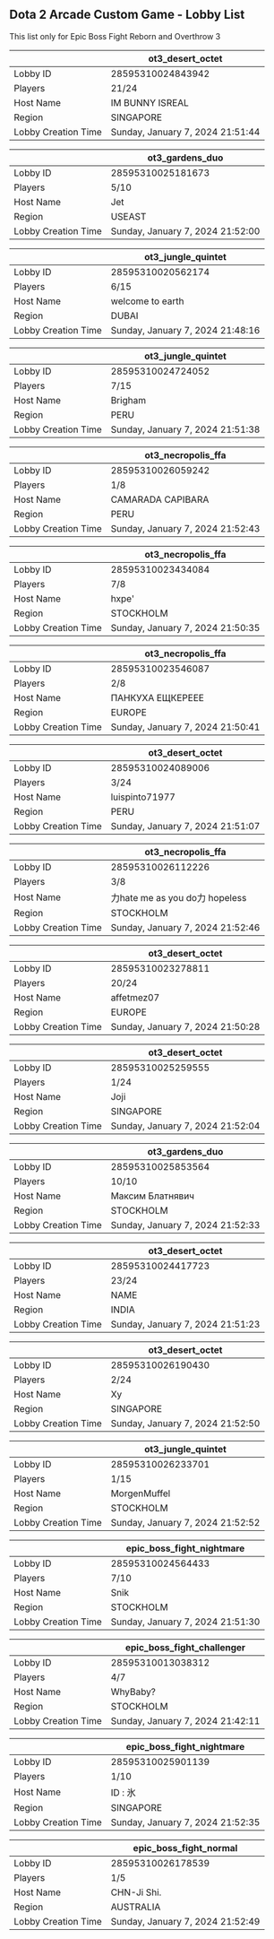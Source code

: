 ## Dota 2 Arcade Custom Game - Lobby List

This list only for Epic Boss Fight Reborn and Overthrow 3

|  | ot3_desert_octet |
| ------ | ------ |
| Lobby ID | 28595310024843942 |
| Players | 21/24 |
| Host Name | IM BUNNY ISREAL |
| Region | SINGAPORE |
| Lobby Creation Time | Sunday, January 7, 2024 21:51:44 |


|  | ot3_gardens_duo |
| ------ | ------ |
| Lobby ID | 28595310025181673 |
| Players | 5/10 |
| Host Name | Jet |
| Region | USEAST |
| Lobby Creation Time | Sunday, January 7, 2024 21:52:00 |


|  | ot3_jungle_quintet |
| ------ | ------ |
| Lobby ID | 28595310020562174 |
| Players | 6/15 |
| Host Name | welcome to earth |
| Region | DUBAI |
| Lobby Creation Time | Sunday, January 7, 2024 21:48:16 |


|  | ot3_jungle_quintet |
| ------ | ------ |
| Lobby ID | 28595310024724052 |
| Players | 7/15 |
| Host Name | Brigham |
| Region | PERU |
| Lobby Creation Time | Sunday, January 7, 2024 21:51:38 |


|  | ot3_necropolis_ffa |
| ------ | ------ |
| Lobby ID | 28595310026059242 |
| Players | 1/8 |
| Host Name | CAMARADA CAPIBARA |
| Region | PERU |
| Lobby Creation Time | Sunday, January 7, 2024 21:52:43 |


|  | ot3_necropolis_ffa |
| ------ | ------ |
| Lobby ID | 28595310023434084 |
| Players | 7/8 |
| Host Name | hxpe' |
| Region | STOCKHOLM |
| Lobby Creation Time | Sunday, January 7, 2024 21:50:35 |


|  | ot3_necropolis_ffa |
| ------ | ------ |
| Lobby ID | 28595310023546087 |
| Players | 2/8 |
| Host Name | ПАНКУХА ЕЩКЕРЕЕЕ |
| Region | EUROPE |
| Lobby Creation Time | Sunday, January 7, 2024 21:50:41 |


|  | ot3_desert_octet |
| ------ | ------ |
| Lobby ID | 28595310024089006 |
| Players | 3/24 |
| Host Name | luispinto71977 |
| Region | PERU |
| Lobby Creation Time | Sunday, January 7, 2024 21:51:07 |


|  | ot3_necropolis_ffa |
| ------ | ------ |
| Lobby ID | 28595310026112226 |
| Players | 3/8 |
| Host Name | 力hate me as you do力 hopeless |
| Region | STOCKHOLM |
| Lobby Creation Time | Sunday, January 7, 2024 21:52:46 |


|  | ot3_desert_octet |
| ------ | ------ |
| Lobby ID | 28595310023278811 |
| Players | 20/24 |
| Host Name | affetmez07 |
| Region | EUROPE |
| Lobby Creation Time | Sunday, January 7, 2024 21:50:28 |


|  | ot3_desert_octet |
| ------ | ------ |
| Lobby ID | 28595310025259555 |
| Players | 1/24 |
| Host Name | Joji |
| Region | SINGAPORE |
| Lobby Creation Time | Sunday, January 7, 2024 21:52:04 |


|  | ot3_gardens_duo |
| ------ | ------ |
| Lobby ID | 28595310025853564 |
| Players | 10/10 |
| Host Name | Максим Блатнявич |
| Region | STOCKHOLM |
| Lobby Creation Time | Sunday, January 7, 2024 21:52:33 |


|  | ot3_desert_octet |
| ------ | ------ |
| Lobby ID | 28595310024417723 |
| Players | 23/24 |
| Host Name | NAME |
| Region | INDIA |
| Lobby Creation Time | Sunday, January 7, 2024 21:51:23 |


|  | ot3_desert_octet |
| ------ | ------ |
| Lobby ID | 28595310026190430 |
| Players | 2/24 |
| Host Name | Xy |
| Region | SINGAPORE |
| Lobby Creation Time | Sunday, January 7, 2024 21:52:50 |


|  | ot3_jungle_quintet |
| ------ | ------ |
| Lobby ID | 28595310026233701 |
| Players | 1/15 |
| Host Name | MorgenMuffel |
| Region | STOCKHOLM |
| Lobby Creation Time | Sunday, January 7, 2024 21:52:52 |


|  | epic_boss_fight_nightmare |
| ------ | ------ |
| Lobby ID | 28595310024564433 |
| Players | 7/10 |
| Host Name | Snik |
| Region | STOCKHOLM |
| Lobby Creation Time | Sunday, January 7, 2024 21:51:30 |


|  | epic_boss_fight_challenger |
| ------ | ------ |
| Lobby ID | 28595310013038312 |
| Players | 4/7 |
| Host Name | WhyBaby? |
| Region | STOCKHOLM |
| Lobby Creation Time | Sunday, January 7, 2024 21:42:11 |


|  | epic_boss_fight_nightmare |
| ------ | ------ |
| Lobby ID | 28595310025901139 |
| Players | 1/10 |
| Host Name | ID : 氷 |
| Region | SINGAPORE |
| Lobby Creation Time | Sunday, January 7, 2024 21:52:35 |


|  | epic_boss_fight_normal |
| ------ | ------ |
| Lobby ID | 28595310026178539 |
| Players | 1/5 |
| Host Name | CHN-Ji Shi. |
| Region | AUSTRALIA |
| Lobby Creation Time | Sunday, January 7, 2024 21:52:49 |


